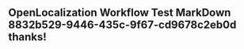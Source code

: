 <properties
ms.topic="hero-topic"
ms.test1="hero-topic"
ms.test2="test"/>


## OpenLocalization Workflow Test MarkDown 8832b529-9446-435c-9f67-cd9678c2eb0d thanks!



<!--HONumber=Jul16_HO2-->


